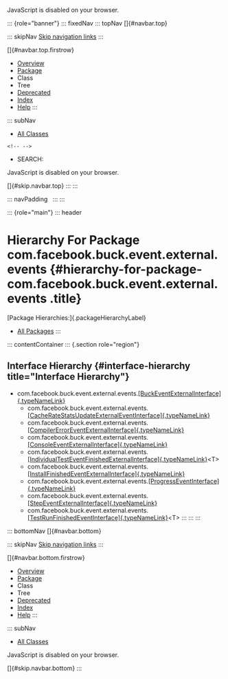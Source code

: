 <div>

JavaScript is disabled on your browser.

</div>

::: {role="banner"}
::: fixedNav
::: topNav
[]{#navbar.top}

::: skipNav
[Skip navigation links](#skip.navbar.top "Skip navigation links")
:::

[]{#navbar.top.firstrow}

-   [Overview](../../../../../../index.html)
-   [Package](package-summary.html)
-   Class
-   Tree
-   [Deprecated](../../../../../../deprecated-list.html)
-   [Index](../../../../../../index-all.html)
-   [Help](../../../../../../help-doc.html)
:::

::: subNav
-   [All Classes](../../../../../../allclasses.html)

```{=html}
<!-- -->
```
-   SEARCH:

<div>

<div>

JavaScript is disabled on your browser.

</div>

</div>

[]{#skip.navbar.top}
:::
:::

::: navPadding
 
:::
:::

::: {role="main"}
::: header
# Hierarchy For Package com.facebook.buck.event.external.events {#hierarchy-for-package-com.facebook.buck.event.external.events .title}

[Package Hierarchies:]{.packageHierarchyLabel}

-   [All Packages](../../../../../../overview-tree.html)
:::

::: contentContainer
::: {.section role="region"}
## Interface Hierarchy {#interface-hierarchy title="Interface Hierarchy"}

-   com.facebook.buck.event.external.events.[[BuckEventExternalInterface]{.typeNameLink}](BuckEventExternalInterface.html "interface in com.facebook.buck.event.external.events")
    -   com.facebook.buck.event.external.events.[[CacheRateStatsUpdateExternalEventInterface]{.typeNameLink}](CacheRateStatsUpdateExternalEventInterface.html "interface in com.facebook.buck.event.external.events")
    -   com.facebook.buck.event.external.events.[[CompilerErrorEventExternalInterface]{.typeNameLink}](CompilerErrorEventExternalInterface.html "interface in com.facebook.buck.event.external.events")
    -   com.facebook.buck.event.external.events.[[ConsoleEventExternalInterface]{.typeNameLink}](ConsoleEventExternalInterface.html "interface in com.facebook.buck.event.external.events")
    -   com.facebook.buck.event.external.events.[[IndividualTestEventFinishedExternalInterface]{.typeNameLink}](IndividualTestEventFinishedExternalInterface.html "interface in com.facebook.buck.event.external.events")\<T\>
    -   com.facebook.buck.event.external.events.[[InstallFinishedEventExternalInterface]{.typeNameLink}](InstallFinishedEventExternalInterface.html "interface in com.facebook.buck.event.external.events")
    -   com.facebook.buck.event.external.events.[[ProgressEventInterface]{.typeNameLink}](ProgressEventInterface.html "interface in com.facebook.buck.event.external.events")
    -   com.facebook.buck.event.external.events.[[StepEventExternalInterface]{.typeNameLink}](StepEventExternalInterface.html "interface in com.facebook.buck.event.external.events")
    -   com.facebook.buck.event.external.events.[[TestRunFinishedEventInterface]{.typeNameLink}](TestRunFinishedEventInterface.html "interface in com.facebook.buck.event.external.events")\<T\>
:::
:::
:::

::: bottomNav
[]{#navbar.bottom}

::: skipNav
[Skip navigation links](#skip.navbar.bottom "Skip navigation links")
:::

[]{#navbar.bottom.firstrow}

-   [Overview](../../../../../../index.html)
-   [Package](package-summary.html)
-   Class
-   Tree
-   [Deprecated](../../../../../../deprecated-list.html)
-   [Index](../../../../../../index-all.html)
-   [Help](../../../../../../help-doc.html)
:::

::: subNav
-   [All Classes](../../../../../../allclasses.html)

<div>

<div>

JavaScript is disabled on your browser.

</div>

</div>

[]{#skip.navbar.bottom}
:::
